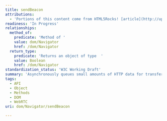 ```yaml
---
title: sendBeacon
attributions:
  - 'Portions of this content come from HTML5Rocks! [article](http://updates.html5rocks.com/2014/10/Send-beacon-data-in-Chrome-39)'
readiness: 'In Progress'
relationships:
  method_of:
    predicate: 'Method of '
    value: dom/Navigator
    href: /dom/Navigator
  return_type:
    predicate: 'Returns an object of type  '
    value: Boolean
    href: /dom/Navigator
standardization_status: 'W3C Working Draft'
summary: 'Asynchronously queues small amounts of HTTP data for transfer from the user agent to a web server. For example, it can be used to send analytics or diagnostics code without delaying the page''s unload or affecting the performance of the navigation.'
tags:
  - API
  - Object
  - Methods
  - DOM
  - WebRTC
uri: dom/Navigator/sendBeacon

---
```

